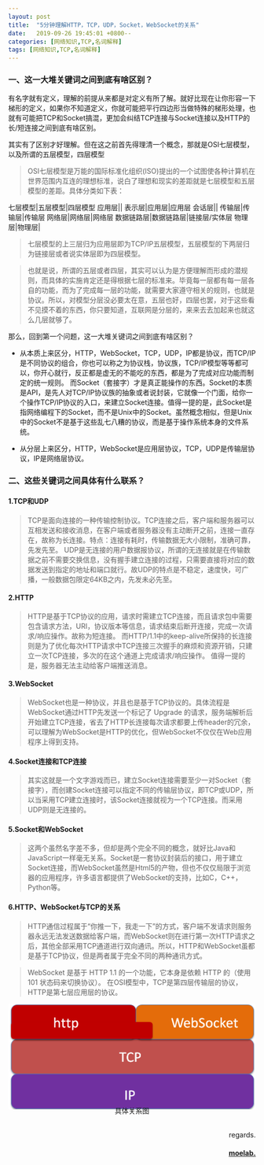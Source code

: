 ```yaml
---
layout: post
title:  "5分钟理解HTTP，TCP，UDP，Socket，WebSocket的关系"
date:   2019-09-26 19:45:01 +0800--
categories: [网络知识,TCP,名词解释]
tags: [网络知识,TCP,名词解释]  
---
```


### 一、这一大堆关键词之间到底有啥区别？
有名字就有定义，理解的前提从来都是对定义有所了解。就好比现在让你形容一下梯形的定义，如果你不知道定义，你就可能把平行四边形当做特殊的梯形处理，也就有可能把TCP和Socket搞混，更加会纠结TCP连接与Socket连接以及HTTP的长/短连接之间到底有啥区别。

其实有了区别才好理解。但在这之前首先得理清一个概念，那就是OSI七层模型，以及所谓的五层模型，四层模型

>OSI七层模型是万能的国际标准化组织(ISO)提出的一个试图使各种计算机在世界范围内互连的理想标准，说白了理想和现实的差距就是七层模型和五层模型的差距。具体分类如下表：

七层模型|五层模型|四层模型
应用层||
表示层|应用层|应用层
会话层||
传输层|传输层|传输层
网络层|网络层|网络层
数据链路层|数据链路层|链接层/实体层
物理层|物理层|

>七层模型的上三层归为应用层即为TCP/IP五层模型，五层模型的下两层归为链接层或者说实体层即为四层模型。

>也就是说，所谓的五层或者四层，其实可以认为是方便理解而形成的潜规则，而具体的实施肯定还是得根据七层的标准来。毕竟每一层都有每一层各自的功能，而为了完成每一层的功能，就需要大家遵守相关的规则，也就是协议。所以，对模型分层没必要太在意，五层也好，四层也罢，对于这些看不见摸不着的东西，你只要知道，互联网是分层的，来来去去加起来也就这么几层就够了。

那么，回到第一个问题，这一大堆关键词之间到底有啥区别？

- 从本质上来区分，HTTP，WebSocket，TCP，UDP，IP都是协议，而TCP/IP是不同协议的组合，你也可以称之为协议栈，协议族，TCP/IP模型等等都可以，你开心就行，反正都是虚无的不能吃的东西，都是为了完成对应功能而制定的统一规则。
  而Socket（套接字）才是真正能操作的东西。Socket的本质是API，是先人对TCP/IP协议族的抽象或者说封装，它就像一个门面，给你一个操作TCP/IP协议的入口，来建立Socket连接。值得一提的是，此Socket是指网络编程下的Socket，而不是Unix中的Socket。虽然概念相似，但是Unix中的Socket不是基于这些乱七八糟的协议，而是基于操作系统本身的文件系统。
  
- 从分层上来区分，HTTP，WebSocket是应用层协议，TCP，UDP是传输层协议，IP是网络层协议。

### 二、这些关键词之间具体有什么联系？
#### 1.TCP和UDP
 >TCP是面向连接的一种传输控制协议。TCP连接之后，客户端和服务器可以互相发送和接收消息，在客户端或者服务器没有主动断开之前，连接一直存在，故称为长连接。特点：连接有耗时，传输数据无大小限制，准确可靠，先发先至。
  UDP是无连接的用户数据报协议，所谓的无连接就是在传输数据之前不需要交换信息，没有握手建立连接的过程，只需要直接将对应的数据发送到指定的地址和端口就行。故UDP的特点是不稳定，速度快，可广播，一般数据包限定64KB之内，先发未必先至。
 
#### 2.HTTP
 >HTTP是基于TCP协议的应用，请求时需建立TCP连接，而且请求包中需要包含请求方法，URI，协议版本等信息，请求结束后断开连接，完成一次请求/响应操作。故称为短连接。
 而HTTP/1.1中的keep-alive所保持的长连接则是为了优化每次HTTP请求中TCP连接三次握手的麻烦和资源开销，只建立一次TCP连接，多次的在这个通道上完成请求/响应操作。
 值得一提的是，服务器无法主动给客户端推送消息。
 
#### 3.WebSocket
 >WebSocket也是一种协议，并且也是基于TCP协议的。具体流程是WebSocket通过HTTP先发送一个标记了 Upgrade 的请求，服务端解析后开始建立TCP连接，省去了HTTP长连接每次请求都要上传header的冗余，可以理解为WebSocket是HTTP的优化，但WebSocket不仅仅在Web应用程序上得到支持。
 
#### 4.Socket连接和TCP连接
 >其实这就是一个文字游戏而已，建立Socket连接需要至少一对Socket（套接字），而创建Socket连接可以指定不同的传输层协议，即TCP或UDP，所以当采用TCP建立连接时，该Socket连接就视为一个TCP连接。而采用UDP则是无连接的。
 
#### 5.Socket和WebSocket
 >这两个虽然名字差不多，但却是两个完全不同的概念，就好比Java和JavaScript一样毫无关系。Socket是一套协议封装后的接口，用于建立Socket连接，而WebSocket虽然是Html5的产物，但也不仅仅局限于浏览器的应用程序，许多语言都提供了WebSocket的支持，比如C，C++，Python等。
 
#### 6.HTTP、WebSocket与TCP的关系
 >HTTP通信过程属于“你推一下，我走一下”的方式，客户端不发请求则服务器永远无法发送数据给客户端，而WebSocket则在进行第一次HTTP请求之后，其他全部采用TCP通道进行双向通讯。所以，HTTP和WebSocket虽都是基于TCP协议，但是两者属于完全不同的两种通讯方式。
 
 >WebSocket 是基于 HTTP 1.1 的一个功能，它本身是依赖 HTTP 的（使用 101 状态码来切换协议）。
  在OSI模型中，TCP是第四层传输层的协议，HTTP是第七层应用层的协议。
  
  ![avatar](https://raw.githubusercontent.com/mtora/image_bed/master/2019-09/ws-tcp-http.png)
 <center style="margin-top:-25px;">具体关系图</center>
<br>
<p  align="right">regards.</p>
<h4 align="right">
    <a href="https://moelab.net/">
        moelab.
    </a>
</h4>

